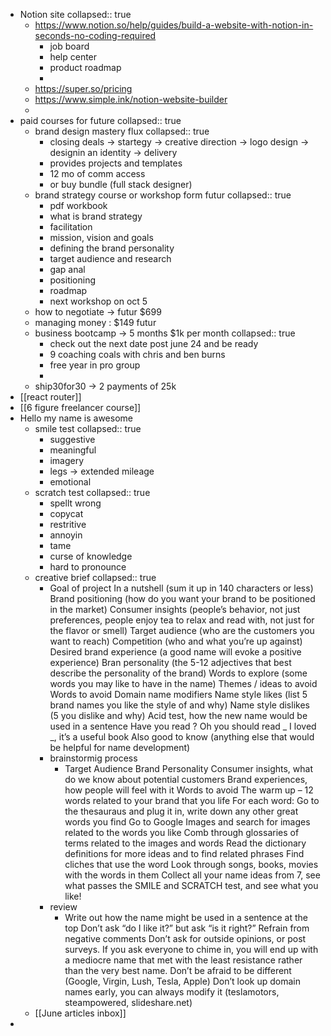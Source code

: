 - Notion site
  collapsed:: true
	- https://www.notion.so/help/guides/build-a-website-with-notion-in-seconds-no-coding-required
		- job board
		- help center
		- product roadmap
		-
	- https://super.so/pricing
	- https://www.simple.ink/notion-website-builder
	-
- paid courses for future
  collapsed:: true
	- brand design mastery flux
	  collapsed:: true
		- closing deals -> startegy -> creative direction -> logo design -> designin an identity -> delivery
		- provides projects and templates
		- 12 mo of comm access
		- or buy bundle (full stack designer)
	- brand strategy course or workshop form futur
	  collapsed:: true
		- pdf workbook
		- what is brand strategy
		- facilitation
		- mission, vision and goals
		- defining the brand personality
		- target audience and research
		- gap anal
		- positioning
		- roadmap
		- next workshop on oct 5
	- how to negotiate -> futur $699
	- managing money : $149 futur
	- business bootcamp -> 5 months $1k per month
	  collapsed:: true
		- check out the next date post june 24 and be ready
		- 9 coaching coals with chris and ben burns
		- free year in pro group
		-
	- ship30for30 -> 2 payments of 25k
- [[react router]]
- [[6 figure freelancer course]]
- Hello  my name is awesome
	- smile test
	  collapsed:: true
		- suggestive
		- meaningful
		- imagery
		- legs -> extended mileage
		- emotional
	- scratch test
	  collapsed:: true
		- spellt wrong
		- copycat
		- restritive
		- annoyin
		- tame
		- curse of knowledge
		- hard to pronounce
	- creative brief
	  collapsed:: true
		- Goal of project
		  In a nutshell (sum it up in 140 characters or less)
		  Brand positioning (how do you want your brand to be positioned in the market)
		  Consumer insights (people’s behavior, not just preferences, people enjoy tea to relax and read with, not just for the flavor or smell)
		  Target audience (who are the customers you want to reach)
		  Competition (who and what you’re up against)
		  Desired brand experience (a good name will evoke a positive experience)
		  Bran personality (the 5-12 adjectives that best describe the personality of the brand)
		  Words to explore (some words you may like to have in the name)
		  Themes / ideas to avoid
		  Words to avoid
		  Domain name modifiers
		  Name style likes (list 5 brand names you like the style of and why)
		  Name style dislikes (5 you dislike and why)
		  Acid test, how the new name would be used in a sentence
		  Have you read ?
		  Oh you should read _
		  I loved _, it’s a useful book
		  Also good to know (anything else that would be helpful for name development)
		- brainstormig process
			- Target Audience
			  Brand Personality
			  Consumer insights, what do we know about potential customers
			  Brand experiences, how people will feel with it
			  Words to avoid
			  The warm up – 12 words related to your brand that you life
			  For each word:
			  Go to the thesauraus and plug it in, write down any other great words you find
			  Go to Google Images and search for images related to the words you like
			  Comb through glossaries of terms related to the images and words
			  Read the dictionary definitions for more ideas and to find related phrases
			  Find cliches that use the word
			  Look through songs, books, movies with the words in them
			  Collect all your name ideas from 7, see what passes the SMILE and SCRATCH test, and see what you like!
		- review
			- Write out how the name might be used in a sentence at the top
			  Don’t ask “do I like it?” but ask “is it right?”
			  Refrain from negative comments
			  Don’t ask for outside opinions, or post surveys. If you ask everyone to chime in, you will end up with a mediocre name that met with the least resistance rather than the very best name.
			  Don’t be afraid to be different (Google, Virgin, Lush, Tesla, Apple)
			  Don’t look up domain names early, you can always modify it (teslamotors, steampowered, slideshare.net)
	- [[June articles inbox]]
-